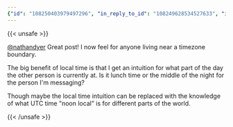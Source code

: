 ```yaml
---
{"id": "108250403979497296", "in_reply_to_id": "108249628534527633", "in_reply_to_account_id": "136980", "sensitive": false, "spoiler_text": "", "visibility": "public", "language": "en", "replies_count": 1, "reblogs_count": 0, "favourites_count": 1, "edited_at": null, "reblog": null, "application": null, "account": {"id": "108219415927856966", "username": "brozek", "acct": "brozek", "display_name": "Brandon Rozek", "url": "https://fosstodon.org/@brozek", "uri": "https://fosstodon.org/users/brozek", "avatar": "https://cdn.fosstodon.org/accounts/avatars/108/219/415/927/856/966/original/bae9f46f23936e79.jpg", "avatar_static": "https://cdn.fosstodon.org/accounts/avatars/108/219/415/927/856/966/original/bae9f46f23936e79.jpg", "header": "https://fosstodon.org/headers/original/missing.png", "header_static": "https://fosstodon.org/headers/original/missing.png", "noindex": true, "roles": []}, "media_attachments": [], "mentions": [{"id": "136980", "username": "nathandyer", "url": "https://fosstodon.org/@nathandyer", "acct": "nathandyer"}], "tags": [], "emojis": [], "card": null, "poll": null, "syndication": "https://fosstodon.org/@brozek/108250403979497296", "date": "2022-05-05T17:01:20.257Z"}
---
```

{{< unsafe >}}
<p><span class="h-card" translate="no"><a href="https://fosstodon.org/@nathandyer" class="u-url mention">@<span>nathandyer</span></a></span> Great post! I now feel for anyone living near a timezone boundary.</p><p>The big benefit of local time is that I get an intuition for what part of the day the other person is currently at. Is it lunch time or the middle of the night for the person I&#39;m messaging?</p><p>Though maybe the local time intuition can be replaced with the knowledge of what UTC time  &quot;noon local&quot; is for different parts of the world.</p>
{{< /unsafe >}}
